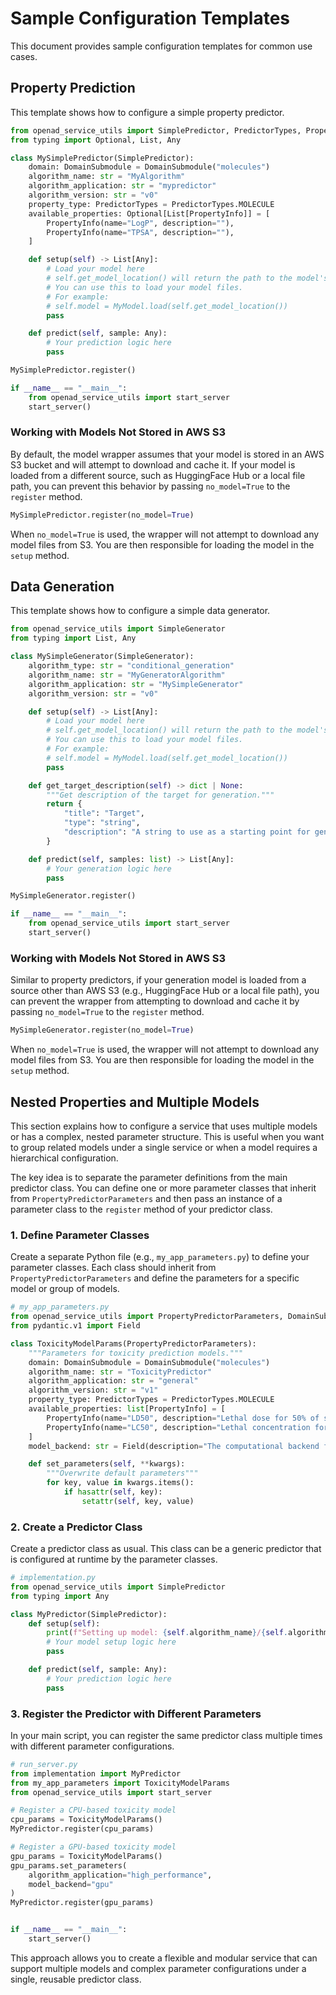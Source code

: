 # Sample Configuration Templates

This document provides sample configuration templates for common use cases.

## Property Prediction

This template shows how to configure a simple property predictor.

```python
from openad_service_utils import SimplePredictor, PredictorTypes, PropertyInfo, DomainSubmodule
from typing import Optional, List, Any

class MySimplePredictor(SimplePredictor):
    domain: DomainSubmodule = DomainSubmodule("molecules")
    algorithm_name: str = "MyAlgorithm"
    algorithm_application: str = "mypredictor"
    algorithm_version: str = "v0"
    property_type: PredictorTypes = PredictorTypes.MOLECULE
    available_properties: Optional[List[PropertyInfo]] = [
        PropertyInfo(name="LogP", description=""),
        PropertyInfo(name="TPSA", description=""),
    ]

    def setup(self) -> List[Any]:
        # Load your model here
        # self.get_model_location() will return the path to the model's cached directory.
        # You can use this to load your model files.
        # For example:
        # self.model = MyModel.load(self.get_model_location())
        pass

    def predict(self, sample: Any):
        # Your prediction logic here
        pass

MySimplePredictor.register()

if __name__ == "__main__":
    from openad_service_utils import start_server
    start_server()
```

### Working with Models Not Stored in AWS S3

By default, the model wrapper assumes that your model is stored in an AWS S3 bucket and will attempt to download and cache it. If your model is loaded from a different source, such as HuggingFace Hub or a local file path, you can prevent this behavior by passing `no_model=True` to the `register` method.

```python
MySimplePredictor.register(no_model=True)
```

When `no_model=True` is used, the wrapper will not attempt to download any model files from S3. You are then responsible for loading the model in the `setup` method.

## Data Generation

This template shows how to configure a simple data generator.

```python
from openad_service_utils import SimpleGenerator
from typing import List, Any

class MySimpleGenerator(SimpleGenerator):
    algorithm_type: str = "conditional_generation"
    algorithm_name: str = "MyGeneratorAlgorithm"
    algorithm_application: str = "MySimpleGenerator"
    algorithm_version: str = "v0"

    def setup(self) -> List[Any]:
        # Load your model here
        # self.get_model_location() will return the path to the model's cached directory.
        # You can use this to load your model files.
        # For example:
        # self.model = MyModel.load(self.get_model_location())
        pass

    def get_target_description(self) -> dict | None:
        """Get description of the target for generation."""
        return {
            "title": "Target",
            "type": "string",
            "description": "A string to use as a starting point for generation.",
        }

    def predict(self, samples: list) -> List[Any]:
        # Your generation logic here
        pass

MySimpleGenerator.register()

if __name__ == "__main__":
    from openad_service_utils import start_server
    start_server()
```

### Working with Models Not Stored in AWS S3

Similar to property predictors, if your generation model is loaded from a source other than AWS S3 (e.g., HuggingFace Hub or a local file path), you can prevent the wrapper from attempting to download and cache it by passing `no_model=True` to the `register` method.

```python
MySimpleGenerator.register(no_model=True)
```

When `no_model=True` is used, the wrapper will not attempt to download any model files from S3. You are then responsible for loading the model in the `setup` method.


## Nested Properties and Multiple Models

This section explains how to configure a service that uses multiple models or has a complex, nested parameter structure. This is useful when you want to group related models under a single service or when a model requires a hierarchical configuration.

The key idea is to separate the parameter definitions from the main predictor class. You can define one or more parameter classes that inherit from `PropertyPredictorParameters` and then pass an instance of a parameter class to the `register` method of your predictor class.

### 1. Define Parameter Classes

Create a separate Python file (e.g., `my_app_parameters.py`) to define your parameter classes. Each class should inherit from `PropertyPredictorParameters` and define the parameters for a specific model or group of models.

```python
# my_app_parameters.py
from openad_service_utils import PropertyPredictorParameters, DomainSubmodule, PredictorTypes, PropertyInfo
from pydantic.v1 import Field

class ToxicityModelParams(PropertyPredictorParameters):
    """Parameters for toxicity prediction models."""
    domain: DomainSubmodule = DomainSubmodule("molecules")
    algorithm_name: str = "ToxicityPredictor"
    algorithm_application: str = "general"
    algorithm_version: str = "v1"
    property_type: PredictorTypes = PredictorTypes.MOLECULE
    available_properties: list[PropertyInfo] = [
        PropertyInfo(name="LD50", description="Lethal dose for 50% of subjects."),
        PropertyInfo(name="LC50", description="Lethal concentration for 50% of subjects."),
    ]
    model_backend: str = Field(description="The computational backend for the model.", default="cpu")

    def set_parameters(self, **kwargs):
        """Overwrite default parameters"""
        for key, value in kwargs.items():
            if hasattr(self, key):
                setattr(self, key, value)
```

### 2. Create a Predictor Class

Create a predictor class as usual. This class can be a generic predictor that is configured at runtime by the parameter classes.

```python
# implementation.py
from openad_service_utils import SimplePredictor
from typing import Any

class MyPredictor(SimplePredictor):
    def setup(self):
        print(f"Setting up model: {self.algorithm_name}/{self.algorithm_application} on {self.model_backend}")
        # Your model setup logic here
        pass

    def predict(self, sample: Any):
        # Your prediction logic here
        pass
```

### 3. Register the Predictor with Different Parameters

In your main script, you can register the same predictor class multiple times with different parameter configurations.

```python
# run_server.py
from implementation import MyPredictor
from my_app_parameters import ToxicityModelParams
from openad_service_utils import start_server

# Register a CPU-based toxicity model
cpu_params = ToxicityModelParams()
MyPredictor.register(cpu_params)

# Register a GPU-based toxicity model
gpu_params = ToxicityModelParams()
gpu_params.set_parameters(
    algorithm_application="high_performance",
    model_backend="gpu"
)
MyPredictor.register(gpu_params)


if __name__ == "__main__":
    start_server()
```

This approach allows you to create a flexible and modular service that can support multiple models and complex parameter configurations under a single, reusable predictor class.

